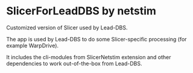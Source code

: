 SlicerForLeadDBS by netstim
================================

Customized version of Slicer used by Lead-DBS.

The app is used by Lead-DBS to do some Slicer-specific processing (for example WarpDrive).

It includes the cli-modules from SlicerNetstim extension and other dependencies to work out-of-the-box from Lead-DBS.
